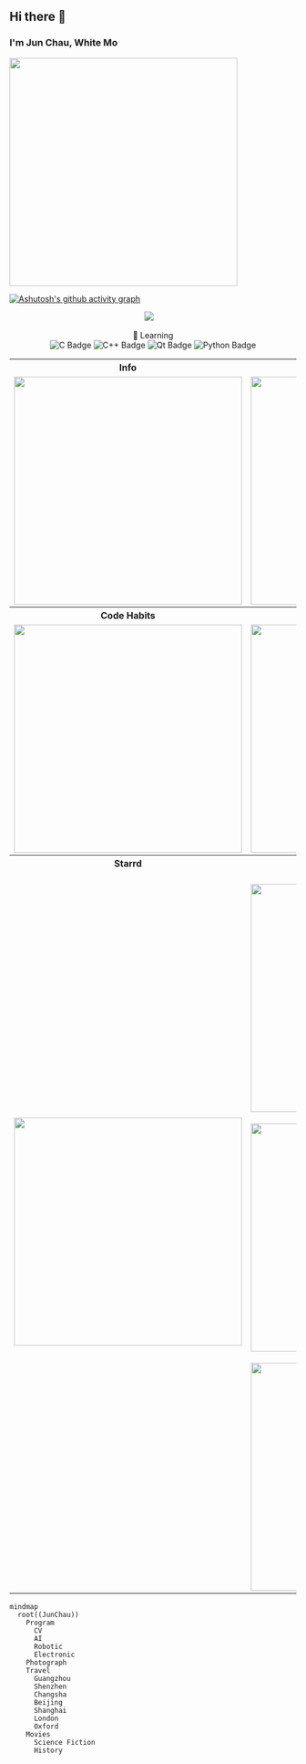 ## Hi there 👋
### I'm Jun Chau, White Mo
<img alt="" width="400" src="https://metrics.lecoq.io/WhiteMoZJ?template=classic&base.header=0&base.activity=0&base.community=0&base.repositories=0&base.metadata=0&fortune=1&base=header%2C%20activity%2C%20community%2C%20repositories%2C%20metadata&base.indepth=false&base.hireable=false&base.skip=false&fortune=false&config.timezone=Asia%2FShanghai" alt=""></img>

[![Ashutosh's github activity graph](https://github-readme-activity-graph.vercel.app/graph?username=WhiteMoZJ&theme=github-compact)](https://github.com/WhiteMoZJ/github-readme-activity-graph)
<div align="center">
  <div align="center">
      <a href="https://space.bilibili.com/39763770"><img src="https://img.shields.io/badge/Bilibili-B站-ff69b4" /></a>&emsp;
  </div>
  
  💪 Learning \
  ![C Badge](https://img.shields.io/badge/C-A8B9CC?logo=c&logoColor=fff&style=flat)
  ![C++ Badge](https://img.shields.io/badge/C%2B%2B-00599C?logo=cplusplus&logoColor=fff&style=flat)
  ![Qt Badge](https://img.shields.io/badge/Qt-41CD52?logo=qt&logoColor=fff&style=flat)
  ![Python Badge](https://img.shields.io/badge/Python-3776AB?logo=python&logoColor=fff&style=flat)
</div>

<table align="center">
  <tr>
    <th align="center">Info</th>
    <th align="center">Recent Changes</th>
  </tr>
  <td align="center">
    <img alt="" width="400" src="https://metrics.lecoq.io/WhiteMoZJ?template=classic&base=header%2C%20activity%2C%20community%2C%20repositories%2C%20metadata&base.indepth=false&base.hireable=false&base.skip=false&config.timezone=Asia%2FShanghai" alt=""></img>
  </td>
  <td align="center">
    <img alt="" width="400" src="https://metrics.lecoq.io/WhiteMoZJ?template=classic&base.header=0&base.activity=0&base.community=0&base.repositories=0&base.metadata=0&code=1&base=header%2C%20activity%2C%20community%2C%20repositories%2C%20metadata&base.indepth=false&base.hireable=false&base.skip=false&code=false&code.lines=12&code.load=400&code.days=3&code.visibility=public&config.timezone=Asia%2FShanghai" alt=""></img>
  </td>
  
  <tr>
    <th align="center">Code Habits</th>
    <th align="center">Thanks to</th>
  </tr>
  <td align="center">
    <img alt="" width="400" src="https://metrics.lecoq.io/WhiteMoZJ?template=classic&base.header=0&base.activity=0&base.community=0&base.repositories=0&base.metadata=0&habits=1&base=header%2C%20activity%2C%20community%2C%20repositories%2C%20metadata&base.indepth=false&base.hireable=false&base.skip=false&habits=false&habits.from=200&habits.days=14&habits.facts=true&habits.charts=false&habits.charts.type=classic&habits.trim=false&habits.languages.limit=8&habits.languages.threshold=0%25&config.timezone=Asia%2FShanghai" alt=""></img>
  </td>
  <td align="center">
    <img alt="" width="400" src="https://metrics.lecoq.io/WhiteMoZJ?template=classic&base.header=0&base.activity=0&base.community=0&base.repositories=0&base.metadata=0&people=1&base=header%2C%20activity%2C%20community%2C%20repositories%2C%20metadata&base.indepth=false&base.hireable=false&base.skip=false&people=false&people.limit=24&people.identicons=false&people.identicons.hide=false&people.size=28&people.types=followers%2C%20following&people.shuffle=false&config.timezone=Asia%2FShanghai" alt=""></img>
  </td>

  </td>
  <tr>
    <th align="center">Starrd</th>
    <th align="center">Activities</th>
  </tr>
  <td align="center">
    <img alt="" width="400" src="https://metrics.lecoq.io/WhiteMoZJ?template=classic&base.header=0&base.activity=0&base.community=0&base.repositories=0&base.metadata=0&stars=1&base=header%2C%20activity%2C%20community%2C%20repositories%2C%20metadata&base.indepth=false&base.hireable=false&base.skip=false&stars=false&stars.limit=5&config.timezone=Asia%2FShanghai" alt=""></img>
  </td>
  <td align="center">
    <details open><summary>Languages Used</summary><img alt="" width="400" src="https://metrics.lecoq.io/WhiteMoZJ?template=classic&base.header=0&base.activity=0&base.community=0&base.repositories=0&base.metadata=0&languages=1&base=header%2C%20activity%2C%20community%2C%20repositories%2C%20metadata&base.indepth=false&base.hireable=false&base.skip=false&languages=false&languages.limit=8&languages.threshold=0%25&languages.other=false&languages.colors=github&languages.sections=most-used&languages.indepth=false&languages.analysis.timeout=15&languages.analysis.timeout.repositories=7.5&languages.categories=markup%2C%20programming&languages.recent.categories=markup%2C%20programming&languages.recent.load=300&languages.recent.days=14&config.timezone=Asia%2FShanghai" alt=""></img>
    <details open><summary>Recently Commits</summary><img alt="" width="400" src="https://metrics.lecoq.io/WhiteMoZJ?template=classic&base.header=0&base.activity=0&base.community=0&base.repositories=0&base.metadata=0&isocalendar=1&base=header%2C%20activity%2C%20community%2C%20repositories%2C%20metadata&base.indepth=false&base.hireable=false&base.skip=false&isocalendar=false&isocalendar.duration=half-year&config.timezone=Asia%2FShanghai" alt=""></img>
    <details open><summary>Issues & Pull Requests</summary><img alt="" width="400" src="https://metrics.lecoq.io/WhiteMoZJ?template=classic&base.header=0&base.activity=0&base.community=0&base.repositories=0&base.metadata=0&followup=1&base=header%2C%20activity%2C%20community%2C%20repositories%2C%20metadata&base.indepth=false&base.hireable=false&base.skip=false&followup=false&followup.sections=repositories&followup.indepth=true&followup.archived=true&config.timezone=Asia%2FShanghai" alt=""></img>
  </td>
</table>
  
  ```mermaid
  mindmap
    root((JunChau))
      Program
        CV
        AI
        Robotic
        Electronic
      Photograph
      Travel
        Guangzhou
        Shenzhen
        Changsha
        Beijing
        Shanghai
        London
        Oxford
      Movies
        Science Fiction
        History
        
  ```

